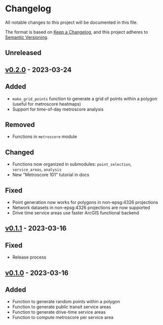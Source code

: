 # Changelog

All notable changes to this project will be documented in this file.

The format is based on [Keep a Changelog](https://keepachangelog.com/en/1.0.0/),
and this project adheres to [Semantic Versioning](https://semver.org/spec/v2.0.0.html).

## Unreleased

## [v0.2.0](https://github.com/agupta01/metroscore/releases/tag/v0.2.0) - 2023-03-24

## Added
- `make_grid_points` function to generate a grid of points within a polygon (useful for metroscore heatmaps)
- Support for time-of-day metroscore analysis

## Removed
- Functions in `metroscore` module

## Changed
- Functions now organized in submodules: `point_selection`, `service_areas`, `analysis`
- New "Metroscore 101" tutorial in docs

## Fixed
- Point generation now works for polygons in non-epsg:4326 projections
- Network datasets in non-epsg:4326 projections are now supported
- Drive time service areas use faster ArcGIS functional backend

## [v0.1.1](https://github.com/agupta01/metroscore/releases/tag/v0.1.1) - 2023-03-16

## Fixed
- Release process

## [v0.1.0](https://github.com/agupta01/metroscore/releases/tag/v0.1.0) - 2023-03-16

## Added
- Function to generate random points within a polygon
- Function to generate public transit service areas
- Function to generate drive-time service areas
- Function to compute metroscore per service area
